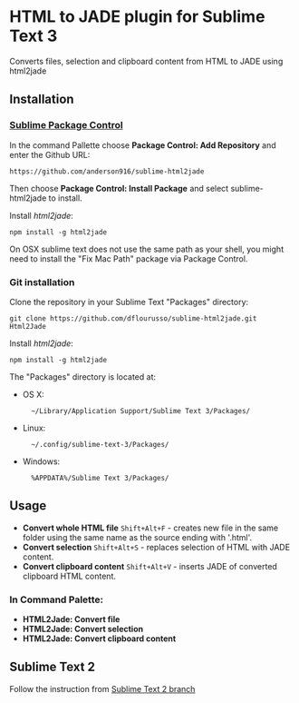 # HTML to JADE plugin for Sublime Text 3

Converts files, selection and clipboard content from HTML to JADE using html2jade

## Installation

### [Sublime Package Control](http://wbond.net/sublime_packages/package_control)

In the command Pallette choose **Package Control: Add Repository** and enter the Github URL:

    https://github.com/anderson916/sublime-html2jade
    
Then choose **Package Control: Install Package** and select sublime-html2jade to install.

Install *html2jade*:

    npm install -g html2jade
    
On OSX sublime text does not use the same path as your shell, you might need to install the
"Fix Mac Path" package via Package Control.

### Git installation

Clone the repository in your Sublime Text "Packages" directory:

    git clone https://github.com/dflourusso/sublime-html2jade.git Html2Jade
    
Install *html2jade*:

    npm install -g html2jade

The "Packages" directory is located at:

* OS X:

        ~/Library/Application Support/Sublime Text 3/Packages/

* Linux:

        ~/.config/sublime-text-3/Packages/

* Windows:

        %APPDATA%/Sublime Text 3/Packages/

## Usage

* **Convert whole HTML file** `Shift+Alt+F` - creates new file in the same folder using the same name as the source ending with '.html'.
* **Convert selection** `Shift+Alt+S` - replaces selection of HTML with JADE content.
* **Convert clipboard content** `Shift+Alt+V` - inserts JADE of converted clipboard HTML content.

### In Command Palette:

* **HTML2Jade: Convert file**
* **HTML2Jade: Convert selection**
* **HTML2Jade: Convert clipboard content**

## Sublime Text 2

Follow the instruction from [Sublime Text 2 branch](https://github.com/anderson916/sublime-html2jade/tree/SublimeText2)

